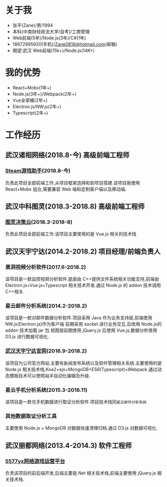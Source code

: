 # 关于我 
- 张平(Zane)/男/1994
- 本科(中南财经政法大学/自考)/工商管理
- Web前端(5年)/Node.js(3年)/C#(1年)
- 18672995920(手机)/Zane0816@hotmail.com(邮箱)
- 期望:武汉 Web前端(15k+)/Node.js(14K+)

# 我的优势
- React+Mobx(1年+)
- Node.js(3年+)/Webpack(2年+)
- Vue全家桶(2年+)
- Electron.js/NW.js(2年+)
- Typescript(2年+)

# 工作经历

## 武汉诸相网络(2018.8-今) 高级前端工程师 
### [Steam游戏助手](http://steamboxs.com)(2018.8-今)
负责此项目全部前端工作,从项目框架选择和到项目搭建.该项目我使用 React+Mobx 组合,需要兼容 Web 端和定制客户端以及移动端.

## 武汉中科图灵(2018.3-2018.8) 高级前端工程师
### [图灵决策云](http://tds.ac.cn)(2018.3-2018-8)
负责此项目全部前端工作.该项目主要使用的是 Vue.js 相关的技术栈

## 武汉天宇宁达(2014.2-2018.2) 项目经理/前端负责人
### 黑洞视频分析软件(2017.6-2018.2)
该项目是一款监控视频分析软件.底层由 C++提供文件系统相关功能支持,前端由 Electron.js+Vue.js+Typescript 相关技术开发.通过 Node.js 的 addon 技术调用 C++相关.
### 星云邮件分析系统(2014.2-2018.2)
该项目是一款对邮件数据分析软件.项目采用 Java 作为业务支持层,前端使用 NW.js(Electron.js)作为客户端 前期采用 socket 进行业务交互,后改用 Node.js的 addon 技术加载 jar 包.视图层前期使用 jQuery.js 后使用 Vue.js,数据分析使用 D3.js 进行数据可视化.
### [武汉天宇宁达官网](http://www.cflab.net)(2016.9-2018.2)
该项目为公司官方网站.主要有新闻发布系统以及软件管理相关系统.主要使用的是 Node.js 相关技术栈,Koa2+ejs+MongoDB+ES6(Typescript)+Webpack.通过动态模板技术可以使网站半自动化编辑及升级.
### 星云手机分析系统(2015.3-2016.11)
该项目是一款兑手机数据进行取证分析软件.项目技术栈同`星云邮件分析系统`
### 其他数据取证分析工具
主要使用 Node.js + MongoDB 对数据快速清理归档.通过 D3.js 对数据可视化.

## 武汉丽都网络(2013.4-2014.3) 软件工程师
### [5577yx网络游戏运营平台](http://www.5577yx.com/)
负责该项目的前后端开发,后端主要是.Net 相关技术栈,前端主要使用 jQuery.js 相关技术栈.


